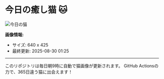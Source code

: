 # 今日の癒し猫 🐱

![今日の猫](https://cdn2.thecatapi.com/images/ash.jpg)

**画像情報:**
- サイズ: 640 x 425
- 最終更新: 2025-08-30 01:25

---

このリポジトリは毎日朝9時に自動で猫画像が更新されます。
GitHub Actionsの力で、365日違う猫に出会えます！
